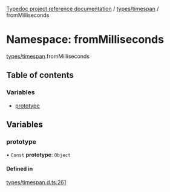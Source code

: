 [Typedoc project reference documentation](../README.md) / [types/timespan](types_timespan.md) / fromMilliseconds

# Namespace: fromMilliseconds

[types/timespan](types_timespan.md).fromMilliseconds

## Table of contents

### Variables

- [prototype](types_timespan.frommilliseconds.md#prototype)

## Variables

### prototype

• `Const` **prototype**: `Object`

#### Defined in

[types/timespan.d.ts:261](https://github.com/DocuWare/REST-Sample-TS/blob/828b3d4/src/types/timespan.d.ts#L261)
